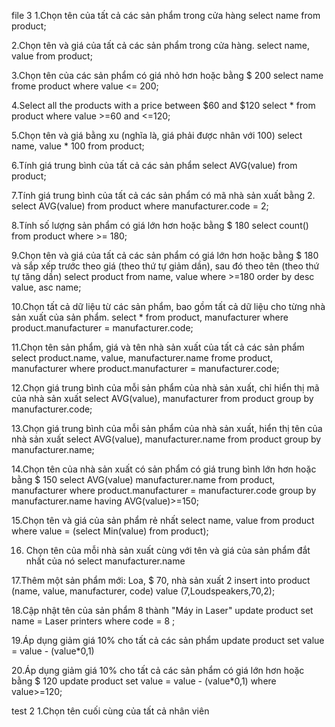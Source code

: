 file 3
1.Chọn tên của tất cả các sản phẩm trong cửa hàng
select name from product;

2.Chọn tên và giá của tất cả các sản phẩm trong cửa hàng.
select name, value from product;

3.Chọn tên của các sản phẩm có giá nhỏ hơn hoặc bằng $ 200
select name frome product where value <= 200;

4.Select all the products with a price between $60 and $120
select * from product
where value >=60 and <=120;

5.Chọn tên và giá bằng xu (nghĩa là, giá phải được nhân với 100)
select name, value * 100 from product;

6.Tính giá trung bình của tất cả các sản phẩm
select AVG(value) from product;

7.Tính giá trung bình của tất cả các sản phẩm có mã nhà sản xuất bằng 2.
select AVG(value)  from product where manufacturer.code = 2;

8.Tính số lượng sản phẩm có giá lớn hơn hoặc bằng $ 180
select count() from product where >= 180;

9.Chọn tên và giá của tất cả các sản phẩm có giá lớn hơn hoặc bằng $ 180 và sắp xếp trước theo giá (theo thứ tự giảm dần), sau đó theo tên (theo thứ tự tăng dần)
select product
from name, value
where >=180
order by desc value, asc name;

10.Chọn tất cả dữ liệu từ các sản phẩm, bao gồm tất cả dữ liệu cho từng nhà sản xuất của sản phẩm.
select * from product, manufacturer
where product.manufacturer = manufacturer.code;

11.Chọn tên sản phẩm, giá và tên nhà sản xuất của tất cả các sản phẩm
select product.name, value, manufacturer.name
frome product, manufacturer
where product.manufacturer = manufacturer.code;

12.Chọn giá trung bình của mỗi sản phẩm của nhà sản xuất, chỉ hiển thị mã của nhà sản xuất
select AVG(value), manufacturer
from product
group by manufacturer.code;

13.Chọn giá trung bình của mỗi sản phẩm của nhà sản xuất, hiển thị tên của nhà sản xuất
select AVG(value), manufacturer.name
from product
group by manufacturer.name;

14.Chọn tên của nhà sản xuất có sản phẩm có giá trung bình lớn hơn hoặc bằng $ 150
select AVG(value) manufacturer.name
from product, manufacturer
where product.manufacturer = manufacturer.code
group by manufacturer.name
having AVG(value)>=150;

15.Chọn tên và giá của sản phẩm rẻ nhất
select name, value 
from product
where value = (select Min(value) from product);

16. Chọn tên của mỗi nhà sản xuất cùng với tên và giá của sản phẩm đắt nhất của nó
select manufacturer.name 


17.Thêm một sản phẩm mới: Loa, $ 70, nhà sản xuất 2
insert into product (name, value, manufacturer, code)
value (7,Loudspeakers,70,2);

18.Cập nhật tên của sản phẩm 8 thành "Máy in Laser"
update product
set name = Laser printers
where code = 8 ;

19.Áp dụng giảm giá 10% cho tất cả các sản phẩm
update product
set value = value - (value*0,1)

20.Áp dụng giảm giá 10% cho tất cả các sản phẩm có giá lớn hơn hoặc bằng $ 120
update product
set value = value - (value*0,1)
where value>=120;


test 2
1.Chọn tên cuối cùng của tất cả nhân viên

